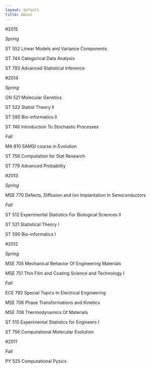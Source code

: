 ```yaml
---
layout: default
title: About
---
```


#2015

*Spring*

ST  552  Linear Models and Variance Components

ST  744  Categorical Data Analysis

ST  793  Advanced Statistical Inference

#2014

*Spring*

GN  521  Molecular Genetics

ST  522  Statist Theory II

ST  590  Bio-informatics II

ST  746  Introduction To Stochastic Processes

*Fall*

MA  810  SAMSI course in Evolution

ST  758  Computation for Stat Research

ST  779  Advanced Probability

#2013

*Spring*

MSE 770  Defects, Diffusion and Ion Implantation In Semiconductors

*Fall*

ST  512  Experimental Statistics For Biological Sciences II

ST  521  Statistical Theory I

ST  590  Bio-informatics I

#2012

*Spring*

MSE 705  Mechanical Behavior Of Engineering Materials

MSE 751  Thin Film and Coating Science and Technology I

*Fall*

ECE 792  Special Topics In Electrical Engineering

MSE 706  Phase Transformations and Kinetics

MSE 708  Thermodynamics Of Materials

ST  515  Experimental Statistics for Engineers I

ST  756  Computational Molecular Evolution

#2011 

*Fall*

PY  525   Computational Pysics


